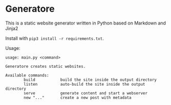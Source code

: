 # Generatore

This is a static website generator written in Python based on Markdown and Jinja2

Install with `pip3 install -r requirements.txt`.

Usage:

```
usage: main.py <command>

Generatore creates static websites.

Available commands:
        build           build the site inside the output directory
        listen          auto-build the site inside the output directory
        serve           generate content and start a webserver
        new "..."       create a new post with metadata
```